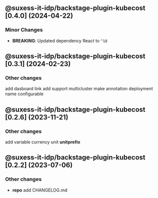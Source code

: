 ## @suxess-it-idp/backstage-plugin-kubecost [0.4.0] (2024-04-22)

### Minor Changes

- **BREAKING**: Updated dependency React to `^18`

## @suxess-it-idp/backstage-plugin-kubecost [0.3.1] (2024-02-23)

### Other changes

add dasboard link
add support multicluster
make annotation deployment name configurable

## @suxess-it-idp/backstage-plugin-kubecost [0.2.6] (2023-11-21)

### Other changes

add variable currency unit **unitprefix**

## @suxess-it-idp/backstage-plugin-kubecost [0.2.2] (2023-07-06)

### Other changes

* **repo** add CHANGELOG.md

